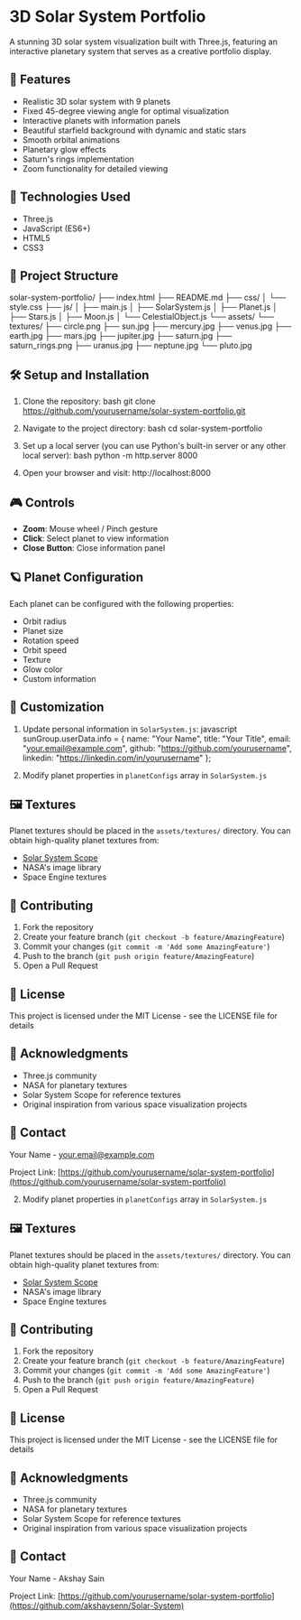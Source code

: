 # 3D Solar System Portfolio

A stunning 3D solar system visualization built with Three.js, featuring an interactive planetary system that serves as a creative portfolio display.

## 🌟 Features

- Realistic 3D solar system with 9 planets
- Fixed 45-degree viewing angle for optimal visualization
- Interactive planets with information panels
- Beautiful starfield background with dynamic and static stars
- Smooth orbital animations
- Planetary glow effects
- Saturn's rings implementation
- Zoom functionality for detailed viewing

## 🚀 Technologies Used

- Three.js
- JavaScript (ES6+)
- HTML5
- CSS3

## 📁 Project Structure
solar-system-portfolio/
├── index.html
├── README.md
├── css/
│ └── style.css
├── js/
│ ├── main.js
│ ├── SolarSystem.js
│ ├── Planet.js
│ ├── Stars.js
│ ├── Moon.js
│ └── CelestialObject.js
└── assets/
└── textures/
├── circle.png
├── sun.jpg
├── mercury.jpg
├── venus.jpg
├── earth.jpg
├── mars.jpg
├── jupiter.jpg
├── saturn.jpg
├── saturn_rings.png
├── uranus.jpg
├── neptune.jpg
└── pluto.jpg

## 🛠️ Setup and Installation

1. Clone the repository:
bash
git clone https://github.com/yourusername/solar-system-portfolio.git

2. Navigate to the project directory:
bash
cd solar-system-portfolio  

3. Set up a local server (you can use Python's built-in server or any other local server):
bash
python -m http.server 8000

4. Open your browser and visit:
http://localhost:8000


## 🎮 Controls

- **Zoom**: Mouse wheel / Pinch gesture
- **Click**: Select planet to view information
- **Close Button**: Close information panel

## 🪐 Planet Configuration

Each planet can be configured with the following properties:
- Orbit radius
- Planet size
- Rotation speed
- Orbit speed
- Texture
- Glow color
- Custom information

## 📝 Customization

1. Update personal information in `SolarSystem.js`:
javascript
sunGroup.userData.info = {
name: "Your Name",
title: "Your Title",
email: "your.email@example.com",
github: "https://github.com/yourusername",
linkedin: "https://linkedin.com/in/yourusername"
};

2. Modify planet properties in `planetConfigs` array in `SolarSystem.js`

## 🖼️ Textures

Planet textures should be placed in the `assets/textures/` directory. You can obtain high-quality planet textures from:
- [Solar System Scope](https://www.solarsystemscope.com/textures/)
- NASA's image library
- Space Engine textures

## 🤝 Contributing

1. Fork the repository
2. Create your feature branch (`git checkout -b feature/AmazingFeature`)
3. Commit your changes (`git commit -m 'Add some AmazingFeature'`)
4. Push to the branch (`git push origin feature/AmazingFeature`)
5. Open a Pull Request

## 📜 License

This project is licensed under the MIT License - see the LICENSE file for details

## 🙏 Acknowledgments

- Three.js community
- NASA for planetary textures
- Solar System Scope for reference textures
- Original inspiration from various space visualization projects

## 📧 Contact

Your Name - your.email@example.com

Project Link: [https://github.com/yourusername/solar-system-portfolio](https://github.com/yourusername/solar-system-portfolio)

2. Modify planet properties in `planetConfigs` array in `SolarSystem.js`

## 🖼️ Textures

Planet textures should be placed in the `assets/textures/` directory. You can obtain high-quality planet textures from:
- [Solar System Scope](https://www.solarsystemscope.com/textures/)
- NASA's image library
- Space Engine textures

## 🤝 Contributing

1. Fork the repository
2. Create your feature branch (`git checkout -b feature/AmazingFeature`)
3. Commit your changes (`git commit -m 'Add some AmazingFeature'`)
4. Push to the branch (`git push origin feature/AmazingFeature`)
5. Open a Pull Request

## 📜 License

This project is licensed under the MIT License - see the LICENSE file for details

## 🙏 Acknowledgments

- Three.js community
- NASA for planetary textures
- Solar System Scope for reference textures
- Original inspiration from various space visualization projects

## 📧 Contact

Your Name - Akshay Sain

Project Link: [https://github.com/yourusername/solar-system-portfolio](https://github.com/akshaysenn/Solar-System)
